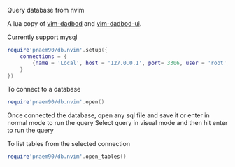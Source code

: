 Query database from nvim

A lua copy of [vim-dadbod](https://github.com/tpope/vim-dadbod) and [vim-dadbod-ui](https://github.com/tpope/vim-dadbod).

Currently support mysql

```lua
require'praem90/db.nvim'.setup({
    connections = {
        {name = 'Local', host = '127.0.0.1', port= 3306, user = 'root', password = 'pass', database = 'test'}
    }
})
```

To connect to a database
```lua
require'praem90/db.nvim'.open()
```

Once connected the database, open any sql file and save it or enter in normal mode to run the query
Select query in visual mode and then hit enter to run the query

To list tables from the selected connection 
```lua
require'praem90/db.nvim'.open_tables()
```


